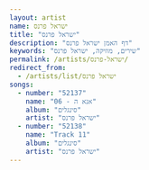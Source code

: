 ```yaml
---
layout: artist
name: ישראל פרנס
title: "ישראל פרנס"
description: "דף האמן ישראל פרנס"
keywords: "שירים, מוזיקה, ישראל פרנס"
permalink: /artists/ישראל-פרנס/
redirect_from:
  - /artists/list/ישראל פרנס
songs:
  - number: "52137"
    name: "06 - אנא ה"
    album: "סינגלים"
    artist: "ישראל פרנס"
  - number: "52138"
    name: "Track 11"
    album: "סינגלים"
    artist: "ישראל פרנס"
---
```

